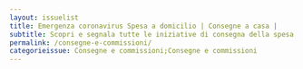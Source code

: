 ```yaml
---
layout: issuelist
title: Emergenza coronavirus Spesa a domicilio | Consegne a casa |
subtitle: Scopri e segnala tutte le iniziative di consegna della spesa a casa durante l'emergenza
permalink: /consegne-e-commissioni/
categorieissue: Consegne e commissioni;Consegne e commissioni
---
```

